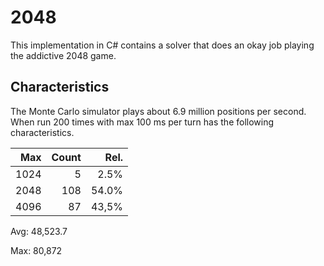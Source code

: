 # 2048

This implementation in C# contains a solver that does an okay job playing the
addictive 2048 game.

## Characteristics 
The Monte Carlo simulator plays about 6.9 million positions per second. When
run 200 times with max 100 ms per turn has the following characteristics.

|  Max | Count | Rel.  |
|-----:|------:|------:|
| 1024 |     5 |  2.5% |
| 2048 |   108 | 54.0% |
| 4096 |    87 | 43,5% |
 
Avg: 48,523.7

Max: 80,872

